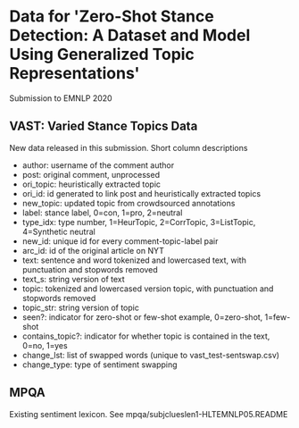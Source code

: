 # Data for 'Zero-Shot Stance Detection: A Dataset and Model Using Generalized Topic Representations'
Submission to EMNLP 2020

## VAST: Varied Stance Topics Data
New data released in this submission.
Short column descriptions
- author: username of the comment author
- post: original comment, unprocessed
- ori_topic: heuristically extracted topic
- ori_id: id generated to link post and heuristically extracted topics
- new_topic: updated topic from crowdsourced annotations
- label: stance label, 0=con, 1=pro, 2=neutral
- type_idx: type number, 1=HeurTopic, 2=CorrTopic, 3=ListTopic, 4=Synthetic neutral
- new_id: unique id for every comment-topic-label pair
- arc_id: id of the original article on NYT
- text: sentence and word tokenized and lowercased text, with punctuation and stopwords removed
- text_s: string version of text
- topic: tokenized and lowercased version topic, with punctuation and stopwords removed
- topic_str: string version of topic
- seen?: indicator for zero-shot or few-shot example, 0=zero-shot, 1=few-shot
- contains_topic?: indicator for whether topic is contained in the text, 0=no, 1=yes  
- change_lst: list of swapped words (unique to vast_test-sentswap.csv)  
- change_type: type of sentiment swapping

## MPQA
Existing sentiment lexicon. See mpqa/subjclueslen1-HLTEMNLP05.README
